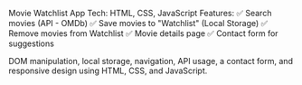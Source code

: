 Movie Watchlist App
Tech: HTML, CSS, JavaScript
Features:
✅ Search movies (API - OMDb)
✅ Save movies to "Watchlist" (Local Storage)
✅ Remove movies from Watchlist
✅ Movie details page
✅ Contact form for suggestions

DOM manipulation, local storage, navigation, API usage, a contact form, and responsive design using HTML, CSS, and JavaScript.